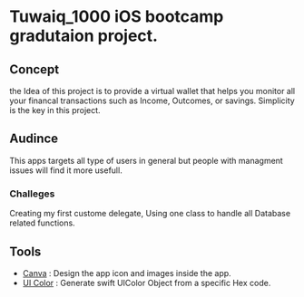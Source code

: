 # Tuwaiq_1000 iOS bootcamp gradutaion project.
## Concept
the Idea of this project is to provide a virtual wallet that helps you monitor all your financal transactions such as Income, Outcomes, or savings. Simplicity is the key in this project.
## Audince 
This apps targets all type of users in general but people with managment issues will find it more usefull. 
### Challeges
Creating my first custome delegate, Using one class to handle all Database related functions.
## Tools 
- <a href="https://www.canva.com" target="_blank">Canva</a> : Design the app icon and images inside the app.
- <a href="https://www.uicolor.io" target="_blank">UI Color</a> : Generate swift UIColor Object from a specific Hex code.
